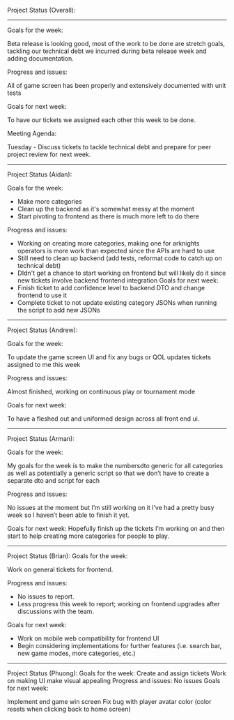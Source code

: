 Project Status (Overall):

---

Goals for the week:

Beta release is looking good, most of the work to be done are stretch goals, tackling
our technical debt we incurred during beta release week and adding documentation.

Progress and issues:

All of game screen has been properly and extensively documented with unit tests

Goals for next week:

To have our tickets we assigned each other this week to be done.

Meeting Agenda:

Tuesday - Discuss tickets to tackle technical debt and prepare for peer project review
for next week.

---

Project Status (Aidan):

Goals for the week:

- Make more categories
- Clean up the backend as it's somewhat messy at the moment
- Start pivoting to frontend as there is much more left to do there

Progress and issues:

- Working on creating more categories, making one for arknights operators is more work
  than expected since the APIs are hard to use
- Still need to clean up backend (add tests, reformat code to catch up on technical
  debt)
- DIdn't get a chance to start working on frontend but will likely do it since new
  tickets involve backend frontend integration
  Goals for next week:
- Finish ticket to add confidence level to backend DTO and change frontend to use it
- Complete ticket to not update existing category JSONs when running the script to add
  new JSONs

---

Project Status (Andrew):

Goals for the week:

To update the game screen UI and fix any bugs or QOL updates tickets assigned to me this
week

Progress and issues:

Almost finished, working on continuous play or tournament mode

Goals for next week:

To have a fleshed out and uniformed design across all front end ui.

---

Project Status (Arman):

Goals for the week:

My goals for the week is to make the numbersdto generic for all categories as well as
potentially a generic script so that we don’t have to create a separate dto and script
for each

Progress and issues:

No issues at the moment but I’m still working on it I’ve had a pretty busy week so I
haven’t been able to finish it yet.

Goals for next week:
Hopefully finish up the tickets I’m working on and then start to help creating more
categories for people to play.

---

Project Status (Brian):
Goals for the week:

Work on general tickets for frontend.

Progress and issues:

- No issues to report.
- Less progress this week to report; working on frontend upgrades after discussions with
  the team.

Goals for next week:

- Work on mobile web compatibility for frontend UI
- Begin considering implementations for further features (i.e. search bar, new game
  modes, more categories, etc.)

---

Project Status (Phuong):
Goals for the week:
Create and assign tickets
Work on making UI make visual appealing
Progress and issues:
No issues
Goals for next week:

Implement end game win screen
Fix bug with player avatar color (color resets when clicking back to home screen)
